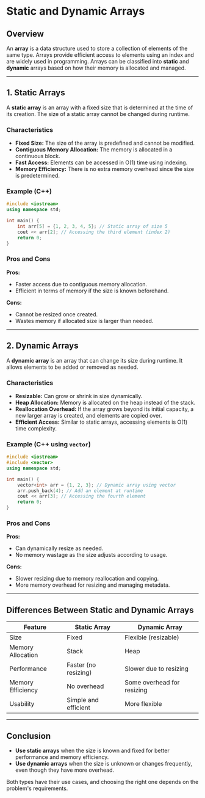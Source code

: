 # Static and Dynamic Arrays

## Overview
An **array** is a data structure used to store a collection of elements of the same type. Arrays provide efficient access to elements using an index and are widely used in programming. Arrays can be classified into **static** and **dynamic** arrays based on how their memory is allocated and managed.

---

## 1. Static Arrays
A **static array** is an array with a fixed size that is determined at the time of its creation. The size of a static array cannot be changed during runtime.

### Characteristics
- **Fixed Size:** The size of the array is predefined and cannot be modified.
- **Contiguous Memory Allocation:** The memory is allocated in a continuous block.
- **Fast Access:** Elements can be accessed in O(1) time using indexing.
- **Memory Efficiency:** There is no extra memory overhead since the size is predetermined.

### Example (C++)
```cpp
#include <iostream>
using namespace std;

int main() {
    int arr[5] = {1, 2, 3, 4, 5}; // Static array of size 5
    cout << arr[2]; // Accessing the third element (index 2)
    return 0;
}
```

### Pros and Cons
**Pros:**
- Faster access due to contiguous memory allocation.
- Efficient in terms of memory if the size is known beforehand.

**Cons:**
- Cannot be resized once created.
- Wastes memory if allocated size is larger than needed.

---

## 2. Dynamic Arrays
A **dynamic array** is an array that can change its size during runtime. It allows elements to be added or removed as needed.

### Characteristics
- **Resizable:** Can grow or shrink in size dynamically.
- **Heap Allocation:** Memory is allocated on the heap instead of the stack.
- **Reallocation Overhead:** If the array grows beyond its initial capacity, a new larger array is created, and elements are copied over.
- **Efficient Access:** Similar to static arrays, accessing elements is O(1) time complexity.

### Example (C++ using `vector`)
```cpp
#include <iostream>
#include <vector>
using namespace std;

int main() {
    vector<int> arr = {1, 2, 3}; // Dynamic array using vector
    arr.push_back(4); // Add an element at runtime
    cout << arr[3]; // Accessing the fourth element
    return 0;
}
```

### Pros and Cons
**Pros:**
- Can dynamically resize as needed.
- No memory wastage as the size adjusts according to usage.

**Cons:**
- Slower resizing due to memory reallocation and copying.
- More memory overhead for resizing and managing metadata.

---

## Differences Between Static and Dynamic Arrays
| Feature            | Static Array          | Dynamic Array         |
|--------------------|----------------------|-----------------------|
| Size              | Fixed                 | Flexible (resizable)  |
| Memory Allocation | Stack                 | Heap                  |
| Performance       | Faster (no resizing)  | Slower due to resizing|
| Memory Efficiency | No overhead           | Some overhead for resizing |
| Usability        | Simple and efficient  | More flexible         |

---

## Conclusion
- **Use static arrays** when the size is known and fixed for better performance and memory efficiency.
- **Use dynamic arrays** when the size is unknown or changes frequently, even though they have more overhead.

Both types have their use cases, and choosing the right one depends on the problem's requirements.
